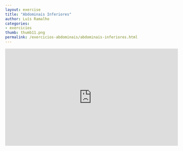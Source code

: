 ```yaml
---
layout: exercise
title: "Abdominais Inferiores"
author: Luís Ramalho
categories: 
- exercicios
thumb: thumb11.png
permalink: /exercicios-abdominais/abdominais-inferiores.html
---
```


<iframe src="https://www.youtube.com/embed/ma_WUY21k5s" frameborder="0" width="560" height="315"></iframe>
